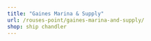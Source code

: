 ```yaml
---
title: "Gaines Marina & Supply"
url: /rouses-point/gaines-marina-and-supply/
shop: ship chandler
---
```

